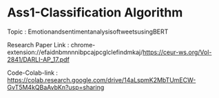 # Ass1-Classification Algorithm

Topic : EmotionandsentimentanalysisoftweetsusingBERT

Research Paper Link : chrome-extension://efaidnbmnnnibpcajpcglclefindmkaj/https://ceur-ws.org/Vol-2841/DARLI-AP_17.pdf

Code-Colab-link : https://colab.research.google.com/drive/14aLspmK2MbTUmECW-GvT5M4kQBaAvbKn?usp=sharing